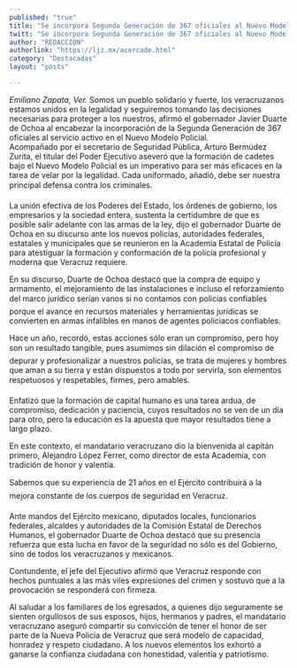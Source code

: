 ```yaml
---
published: "true"
title: "Se incorpora Segunda Generación de 367 oficiales al Nuevo Modelo Policial en Veracruz"
twitt: "Se incorpora Segunda Generación de 367 oficiales al Nuevo Modelo Policial en Veracruz"
author: "REDACCION"
authorlink: "https://ljz.mx/acercade.html"
category: "Destacadas"
layout: "posts"

---
```




*Emiliano Zapata, Ver.* Somos un pueblo solidario y fuerte, los veracruzanos estamos unidos en la legalidad y seguiremos tomando las decisiones necesarias para proteger a los nuestros, afirmó el gobernador Javier Duarte de Ochoa al encabezar la incorporación de la Segunda Generación de 367 oficiales al servicio activo en el Nuevo Modelo Policial.  
  Acompañado por el secretario de Seguridad Pública, Arturo Bermúdez Zurita, el titular del Poder Ejecutivo aseveró que la formación de cadetes bajo el Nuevo Modelo Policial es un imperativo para ser más eficaces en la tarea de velar por la legalidad. Cada uniformado, añadió, debe ser nuestra principal defensa contra los criminales.



  La unión efectiva de los Poderes del Estado, los órdenes de gobierno, los empresarios y la sociedad entera, sustenta la certidumbre de que es posible salir adelante con las armas de la ley, dijo el gobernador Duarte de Ochoa en su discurso ante los nuevos policías, autoridades federales, estatales y municipales que se reunieron en la Academia Estatal de Policía para atestiguar la formación y conformación de la policía profesional y moderna que Veracruz requiere.



  En su discurso, Duarte de Ochoa destacó que la compra de equipo y armamento, el mejoramiento de las instalaciones e incluso el reforzamiento del marco jurídico serían vanos si no contamos con policías confiables porque el avance en recursos materiales y herramientas jurídicas se convierten en armas infalibles en manos de agentes policiacos confiables.



  Hace un año, recordó, estas acciones sólo eran un compromiso, pero hoy son un resultado tangible, pues asumimos sin dilación el compromiso de depurar y profesionalizar a nuestros policías, se trata de mujeres y hombres que aman a su tierra y están dispuestos a todo por servirla, son elementos respetuosos y respetables, firmes, pero amables.



  Enfatizó que la formación de capital humano es una tarea ardua, de compromiso, dedicación y paciencia, cuyos resultados no se ven de un día para otro, pero la educación es la apuesta que mayor resultados tiene a largo plazo.



  En este contexto, el mandatario veracruzano dio la bienvenida al capitán primero, Alejandro López Ferrer, como director de esta Academia, con tradición de honor y valentía.



  Sabemos que su experiencia de 21 años en el Ejército contribuirá a la mejora constante de los cuerpos de seguridad en Veracruz.



  Ante mandos del Ejército mexicano, diputados locales, funcionarios federales, alcaldes y autoridades de la Comisión Estatal de Derechos Humanos, el gobernador Duarte de Ochoa destacó que su presencia refuerza que esta lucha en favor de la seguridad no sólo es del Gobierno, sino de todos los veracruzanos y mexicanos.



  Contundente, el jefe del Ejecutivo afirmó que Veracruz responde con hechos puntuales a las más viles expresiones del crimen y sostuvo que a la provocación se responderá con firmeza.



  Al saludar a los familiares de los egresados, a quienes dijo seguramente se sienten orgullosos de sus esposos, hijos, hermanos y padres, el mandatario veracruzano aseguró compartir su convicción de tener el honor de ser parte de la Nueva Policía de Veracruz que será modelo de capacidad, honradez y respeto ciudadano. A los nuevos elementos los exhortó a ganarse la confianza ciudadana con honestidad, valentía y patriotismo.

